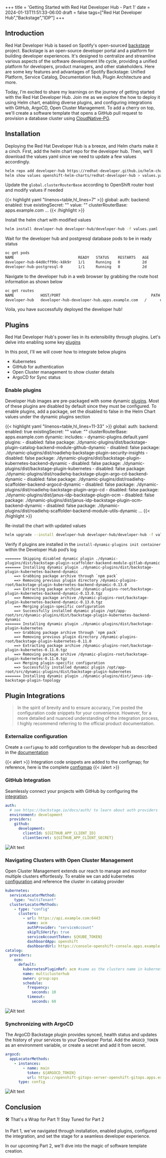 +++
title = 'Getting Started with Red Hat Developer Hub - Part 1'
date = 2024-01-13T11:51:33-06:00
draft = false
tags=["Red Hat Developer Hub","Backstage","IDP"]
+++

## Introduction

Red Hat Developer Hub is based on Spotify's open-sourced [backstage](https://backstage.io/docs/overview/what-is-backstage) project. Backstage is an open-source developer portal and a platform for building developer experiences. It's designed to centralize and streamline various aspects of the software development life cycle, providing a unified platform for developers, product managers, and other stakeholders. Here are some key features and advantages of Spotify Backstage: Unified Platform, Service Catalog, Documentation Hub, Plugin Architecture and more.

Today, I'm excited to share my learnings on the journey of getting started with the Red Hat Developer Hub. Join me as we explore the how to deploy it using Helm chart, enabling diverse plugins, and configuring integrations with GitHub, ArgoCD, Open Cluster Management. To add a cherry on top, we'll create a software template that opens a GitHub pull request to provision a database cluster using [CloudNative-PG](https://cloudnative-pg.io/).

## Installation

Deploying the Red Hat Developer Hub is a breeze, and Helm charts make it a cinch. First, add the helm chart repo for the developer hub. Then, we'll download the values yaml since we need to update a few values accordingly.

```bash
helm repo add developer-hub https://redhat-developer.github.io/helm-charts
helm show values openshift-helm-charts/redhat-developer-hub > values.yaml
```

Update the `global.clusterRouterBase` according to OpenShift router host and modify values if needed

{{< highlight yaml "linenos=table,hl_lines=7" >}}
global:
  auth:
    backend:
      enabled: true
      existingSecret: ""
      value: ""
  clusterRouterBase: apps.example.com
...
{{< /highlight >}}

Install the helm chart with modified values

```bash
helm install developer-hub developer-hub/developer-hub -f values.yaml
```

Wait for the developer hub and postgresql database pods to be in ready status

```bash
oc get pods
NAME                             READY   STATUS    RESTARTS   AGE
developer-hub-64d8cff99c-k8k9r   1/1     Running   0          2d
developer-hub-postgresql-0       1/1     Running   0          2d
```

Navigate to the developer hub in a web browser by grabbing the route host information as shown below

```bash
oc get routes
NAME            HOST/PORT                                         PATH   SERVICES        PORT           TERMINATION     WILDCARD
developer-hub   developer-hub-developer-hub.apps.example.com   /      developer-hub   http-backend   edge/Redirect   None
```

Voila, you have successfully deployed the developer hub!

## Plugins

Red Hat Developer Hub's power lies in its extensibility through plugins. Let's delve into enabling some key [plugins](https://backstage.io/docs/plugins/)

In this post, I'll we will cover how to integrate below plugins

- Kubernetes
- GitHub for authentication
- Open Cluster management to show cluster details
- ArgoCD for Sync status

### Enable plugins

Developer Hub images are pre-packaged with some dynamic [plugins](https://access.redhat.com/documentation/en-us/red_hat_developer_hub/1.0/html/administration_guide_for_red_hat_developer_hub/rhdh-installing-dynamic-plugins#rhdh-supported-plugins). Most of these plugins are disabled by default since they must be configured. To enable plugins, add a package, set the disabled to false in the Helm Chart values under the dynamic plugins section

{{< highlight yaml "linenos=table,hl_lines=11-33" >}}
global:
  auth:
    backend:
      enabled: true
      existingSecret: ""
      value: ""
  clusterRouterBase: apps.example.com
  dynamic:
    includes:
      - dynamic-plugins.default.yaml
    plugins:
      - disabled: false
        package: ./dynamic-plugins/dist/backstage-plugin-catalog-backend-module-github-dynamic
      - disabled: false
        package: ./dynamic-plugins/dist/roadiehq-backstage-plugin-security-insights
      - disabled: false
        package: ./dynamic-plugins/dist/backstage-plugin-kubernetes-backend-dynamic
      - disabled: false
        package: ./dynamic-plugins/dist/backstage-plugin-kubernetes
      - disabled: false
        package: ./dynamic-plugins/dist/roadiehq-backstage-plugin-argo-cd-backend-dynamic
      - disabled: false
        package: ./dynamic-plugins/dist/roadiehq-scaffolder-backend-argocd-dynamic
      - disabled: false
        package: ./dynamic-plugins/dist/roadiehq-backstage-plugin-argo-cd
      - disabled: false
        package: ./dynamic-plugins/dist/janus-idp-backstage-plugin-ocm
      - disabled: false
        package: ./dynamic-plugins/dist/janus-idp-backstage-plugin-ocm-backend-dynamic
      - disabled: false
        package: ./dynamic-plugins/dist/roadiehq-scaffolder-backend-module-utils-dynamic
...
{{< /highlight >}}

Re-install the chart with updated values

```bash
helm upgrade --install developer-hub developer-hub/developer-hub -f values.yaml
```

Verify if plugins are installed in the `install-dynamic-plugins init container` within the Developer Hub pod’s log

```log
======= Skipping disabled dynamic plugin ./dynamic-plugins/dist/backstage-plugin-scaffolder-backend-module-gitlab-dynamic
======= Installing dynamic plugin ./dynamic-plugins/dist/backstage-plugin-kubernetes-backend-dynamic
	==> Grabbing package archive through `npm pack`
	==> Removing previous plugin directory /dynamic-plugins-root/backstage-plugin-kubernetes-backend-dynamic-0.13.0
	==> Extracting package archive /dynamic-plugins-root/backstage-plugin-kubernetes-backend-dynamic-0.13.0.tgz
	==> Removing package archive /dynamic-plugins-root/backstage-plugin-kubernetes-backend-dynamic-0.13.0.tgz
	==> Merging plugin-specific configuration
	==> Successfully installed dynamic plugin /opt/app-root/src/dynamic-plugins/dist/backstage-plugin-kubernetes-backend-dynamic
======= Installing dynamic plugin ./dynamic-plugins/dist/backstage-plugin-kubernetes
	==> Grabbing package archive through `npm pack`
	==> Removing previous plugin directory /dynamic-plugins-root/backstage-plugin-kubernetes-0.11.0
	==> Extracting package archive /dynamic-plugins-root/backstage-plugin-kubernetes-0.11.0.tgz
	==> Removing package archive /dynamic-plugins-root/backstage-plugin-kubernetes-0.11.0.tgz
	==> Merging plugin-specific configuration
	==> Successfully installed dynamic plugin /opt/app-root/src/dynamic-plugins/dist/backstage-plugin-kubernetes
======= Installing dynamic plugin ./dynamic-plugins/dist/janus-idp-backstage-plugin-topology
```

## Plugin Integrations

> In the spirit of brevity and to ensure accuracy, I've posted the configuration code snippets for your convenience. However, for a more detailed and nuanced understanding of the integration process, I highly recommend referring to the official product documentation.

### Externalize configuration

Create a `configmap` to add configuration to the developer hub as described in the [documentation](https://access.redhat.com/documentation/en-us/red_hat_developer_hub/1.0/html/getting_started_with_red_hat_developer_hub/ref-rhdh-supported-configs_rhdh-getting-started)

{{< alert >}}
Integration code snippets are added to the configmap; for reference, here is the complete [configmap](https://raw.githubusercontent.com/Vikaspogu/openshift-multicluster/main/kustomize/cluster-overlays/pxm-acm/developer-hub-chart/app-config-rhdh.yaml)
{{< /alert >}}

### GitHub Integration

Seamlessly connect your projects with GitHub by configuring the [integration](https://access.redhat.com/documentation/en-us/red_hat_developer_hub/1.0/html/getting_started_with_red_hat_developer_hub/ref-rhdh-supported-configs_rhdh-getting-started#setting-github-integration-and-authentication).

```yaml
auth:
  # see https://backstage.io/docs/auth/ to learn about auth providers
  environment: development
  providers:
    github:
      development:
        clientId: ${GITHUB_APP_CLIENT_ID}
        clientSecret: ${GITHUB_APP_CLIENT_SECRET}
```

![Alt text](github-auth.png "GitHub Auth")

### Navigating Clusters with Open Cluster Management

Open Cluster Management extends our reach to manage and monitor multiple clusters effortlessly. To enable we can add kubernetes [configuration](https://backstage.io/docs/features/kubernetes/configuration) and reference the cluster in catalog provider

```yaml
kubernetes:
  serviceLocatorMethod:
    type: "multiTenant"
  clusterLocatorMethods:
    - type: "config"
      clusters:
        - url: https://api.example.com:6443
          name: acm
          authProvider: "serviceAccount"
          skipTLSVerify: true
          serviceAccountToken: ${KUBE_TOKEN}
          dashboardApp: openshift
          dashboardUrl: https://console-openshift-console.apps.example.com/
catalog:
  providers:
    ocm:
      default:
        kubernetesPluginRef: acm #same as the clusters name in kubernetes section
        name: multiclusterhub
        owner: group:ops
        schedule:
          frequency:
            seconds: 10
          timeout:
            seconds: 60
```

![Alt text](ocm.png "Multicluster")

### Synchronizing with ArgoCD

The ArgoCD Backstage plugin provides synced, health status and updates the history of your services to your Developer Portal. Add the `ARGOCD_TOKEN` as an environment variable, or create a secret and add it from secret.

```yaml
argocd:
  appLocatorMethods:
    - instances:
        - name: main
          token: ${ARGOCD_TOKEN}
          url: https://openshift-gitops-server-openshift-gitops.apps.example.com
      type: config
```

![Alt text](argocd.png "ArgoCD")

## Conclusion

🛠️ That's a Wrap for Part 1! Stay Tuned for Part 2

In Part 1, we've navigated through installation, enabled plugins, configured the integration, and set the stage for a seamless developer experience.

In our upcoming Part 2, we'll dive into the magic of software template creation.
